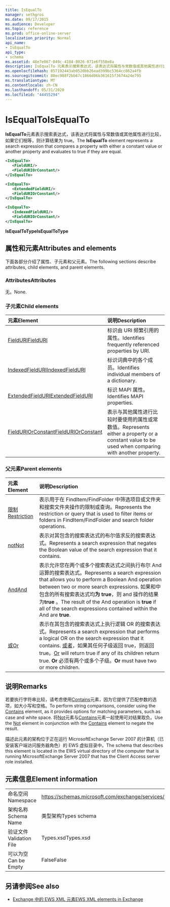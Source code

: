 ```yaml
---
title: IsEqualTo
manager: sethgros
ms.date: 09/17/2015
ms.audience: Developer
ms.topic: reference
ms.prod: office-online-server
localization_priority: Normal
api_name:
- IsEqualTo
api_type:
- schema
ms.assetid: 48e7e067-049c-4184-8026-071e6f558e8a
description: IsEqualTo 元素表示搜索表达式，该表达式将属性与常数值或其他属性进行比较，如果它们相等，则计算结果为 true。
ms.openlocfilehash: 857192443ab0520bb26ead399bc5364cc862a4fb
ms.sourcegitcommit: 88ec988f2bb67c1866d06b361615f3674a24e795
ms.translationtype: MT
ms.contentlocale: zh-CN
ms.lasthandoff: 05/31/2020
ms.locfileid: "44455294"
---
```

# <a name="isequalto"></a><span data-ttu-id="245e9-103">IsEqualTo</span><span class="sxs-lookup"><span data-stu-id="245e9-103">IsEqualTo</span></span>

<span data-ttu-id="245e9-104">**IsEqualTo**元素表示搜索表达式，该表达式将属性与常数值或其他属性进行比较，如果它们相等，则计算结果为 true。</span><span class="sxs-lookup"><span data-stu-id="245e9-104">The **IsEqualTo** element represents a search expression that compares a property with either a constant value or another property and evaluates to true if they are equal.</span></span> 
  
```xml
<IsEqualTo>
   <FieldURI/>
   <FieldURIOrConstant/>
</IsEqualTo>
```

```xml
<IsEqualTo>
   <ExtendedFieldURI/>
   <FieldURIOrConstant/>
</IsEqualTo>
```

```xml
<IsEqualTo>
   <IndexedFieldURI/> 
   <FieldURIOrConstant/>
</IsEqualTo>
```

<span data-ttu-id="245e9-105">**IsEqualToType**</span><span class="sxs-lookup"><span data-stu-id="245e9-105">**IsEqualToType**</span></span>

## <a name="attributes-and-elements"></a><span data-ttu-id="245e9-106">属性和元素</span><span class="sxs-lookup"><span data-stu-id="245e9-106">Attributes and elements</span></span>

<span data-ttu-id="245e9-107">下面各部分介绍了属性、子元素和父元素。</span><span class="sxs-lookup"><span data-stu-id="245e9-107">The following sections describe attributes, child elements, and parent elements.</span></span>
  
### <a name="attributes"></a><span data-ttu-id="245e9-108">Attributes</span><span class="sxs-lookup"><span data-stu-id="245e9-108">Attributes</span></span>

<span data-ttu-id="245e9-109">无。</span><span class="sxs-lookup"><span data-stu-id="245e9-109">None.</span></span>
  
### <a name="child-elements"></a><span data-ttu-id="245e9-110">子元素</span><span class="sxs-lookup"><span data-stu-id="245e9-110">Child elements</span></span>

|<span data-ttu-id="245e9-111">**元素**</span><span class="sxs-lookup"><span data-stu-id="245e9-111">**Element**</span></span>|<span data-ttu-id="245e9-112">**说明**</span><span class="sxs-lookup"><span data-stu-id="245e9-112">**Description**</span></span>|
|:-----|:-----|
|[<span data-ttu-id="245e9-113">FieldURI</span><span class="sxs-lookup"><span data-stu-id="245e9-113">FieldURI</span></span>](fielduri.md) <br/> |<span data-ttu-id="245e9-114">标识由 URI 频繁引用的属性。</span><span class="sxs-lookup"><span data-stu-id="245e9-114">Identifies frequently referenced properties by URI.</span></span>  <br/> |
|[<span data-ttu-id="245e9-115">IndexedFieldURI</span><span class="sxs-lookup"><span data-stu-id="245e9-115">IndexedFieldURI</span></span>](indexedfielduri.md) <br/> |<span data-ttu-id="245e9-116">标识词典中的各个成员。</span><span class="sxs-lookup"><span data-stu-id="245e9-116">Identifies individual members of a dictionary.</span></span>  <br/> |
|[<span data-ttu-id="245e9-117">ExtendedFieldURI</span><span class="sxs-lookup"><span data-stu-id="245e9-117">ExtendedFieldURI</span></span>](extendedfielduri.md) <br/> |<span data-ttu-id="245e9-118">标识 MAPI 属性。</span><span class="sxs-lookup"><span data-stu-id="245e9-118">Identifies MAPI properties.</span></span>  <br/> |
|[<span data-ttu-id="245e9-119">FieldURIOrConstant</span><span class="sxs-lookup"><span data-stu-id="245e9-119">FieldURIOrConstant</span></span>](fielduriorconstant.md) <br/> |<span data-ttu-id="245e9-120">表示与其他属性进行比较时要使用的属性或常数值。</span><span class="sxs-lookup"><span data-stu-id="245e9-120">Represents either a property or a constant value to be used when comparing with another property.</span></span>  <br/> |
   
### <a name="parent-elements"></a><span data-ttu-id="245e9-121">父元素</span><span class="sxs-lookup"><span data-stu-id="245e9-121">Parent elements</span></span>

|<span data-ttu-id="245e9-122">**元素**</span><span class="sxs-lookup"><span data-stu-id="245e9-122">**Element**</span></span>|<span data-ttu-id="245e9-123">**说明**</span><span class="sxs-lookup"><span data-stu-id="245e9-123">**Description**</span></span>|
|:-----|:-----|
|[<span data-ttu-id="245e9-124">限制</span><span class="sxs-lookup"><span data-stu-id="245e9-124">Restriction</span></span>](restriction.md) <br/> |<span data-ttu-id="245e9-125">表示用于在 FindItem/FindFolder 中筛选项目或文件夹和搜索文件夹操作的限制或查询。</span><span class="sxs-lookup"><span data-stu-id="245e9-125">Represents the restriction or query that is used to filter items or folders in FindItem/FindFolder and search folder operations.</span></span>  <br/> |
|[<span data-ttu-id="245e9-126">not</span><span class="sxs-lookup"><span data-stu-id="245e9-126">Not</span></span>](not.md) <br/> |<span data-ttu-id="245e9-127">表示对其包含的搜索表达式的布尔值求反的搜索表达式。</span><span class="sxs-lookup"><span data-stu-id="245e9-127">Represents a search expression that negates the Boolean value of the search expression that it contains.</span></span>  <br/> |
|[<span data-ttu-id="245e9-128">And</span><span class="sxs-lookup"><span data-stu-id="245e9-128">And</span></span>](and.md) <br/> |<span data-ttu-id="245e9-129">表示允许您在两个或多个搜索表达式之间执行布尔 And 运算的搜索表达式。</span><span class="sxs-lookup"><span data-stu-id="245e9-129">Represents a search expression that allows you to perform a Boolean And operation between two or more search expressions.</span></span> <span data-ttu-id="245e9-130">如果和中包含的所有搜索表达式均**为 true**，则 and 操作的结果为**true** 。</span><span class="sxs-lookup"><span data-stu-id="245e9-130">The result of the And operation is **true** if all of the search expressions contained within the And are **true**.</span></span>  <br/> |
|[<span data-ttu-id="245e9-131">或</span><span class="sxs-lookup"><span data-stu-id="245e9-131">Or</span></span>](or.md) <br/> |<span data-ttu-id="245e9-132">表示在其包含的搜索表达式上执行逻辑 OR 的搜索表达式。</span><span class="sxs-lookup"><span data-stu-id="245e9-132">Represents a search expression that performs a logical OR on the search expression that it contains.</span></span> <span data-ttu-id="245e9-133">[或者](or.md)，如果其任何子级返回 true，则返回 true。</span><span class="sxs-lookup"><span data-stu-id="245e9-133">[Or](or.md) will return true if any of its children return true.</span></span> <span data-ttu-id="245e9-134">**Or** 必须有两个或多个子级。</span><span class="sxs-lookup"><span data-stu-id="245e9-134">**Or** must have two or more children.</span></span>  <br/> |
   
## <a name="remarks"></a><span data-ttu-id="245e9-135">说明</span><span class="sxs-lookup"><span data-stu-id="245e9-135">Remarks</span></span>

<span data-ttu-id="245e9-136">若要执行字符串比较，请考虑使用[Contains](contains.md)元素，因为它提供了匹配参数的选项，如大小写和空格。</span><span class="sxs-lookup"><span data-stu-id="245e9-136">To perform string comparisons, consider using the [Contains](contains.md) element, as it provides options for matching parameters, such as case and white space.</span></span> <span data-ttu-id="245e9-137">将[Not](not.md)元素与[Contains](contains.md)元素一起使用可对结果取负。</span><span class="sxs-lookup"><span data-stu-id="245e9-137">Use the [Not](not.md) element in conjunction with the [Contains](contains.md) element to negate the result.</span></span> 
  
<span data-ttu-id="245e9-138">描述此元素的架构位于正在运行 MicrosoftExchange Server 2007 的计算机（已安装客户端访问服务器角色）的 EWS 虚拟目录中。</span><span class="sxs-lookup"><span data-stu-id="245e9-138">The schema that describes this element is located in the EWS virtual directory of the computer that is running MicrosoftExchange Server 2007 that has the Client Access server role installed.</span></span>
  
## <a name="element-information"></a><span data-ttu-id="245e9-139">元素信息</span><span class="sxs-lookup"><span data-stu-id="245e9-139">Element information</span></span>

|||
|:-----|:-----|
|<span data-ttu-id="245e9-140">命名空间</span><span class="sxs-lookup"><span data-stu-id="245e9-140">Namespace</span></span>  <br/> |https://schemas.microsoft.com/exchange/services/2006/types  <br/> |
|<span data-ttu-id="245e9-141">架构名称</span><span class="sxs-lookup"><span data-stu-id="245e9-141">Schema Name</span></span>  <br/> |<span data-ttu-id="245e9-142">类型架构</span><span class="sxs-lookup"><span data-stu-id="245e9-142">Types schema</span></span>  <br/> |
|<span data-ttu-id="245e9-143">验证文件</span><span class="sxs-lookup"><span data-stu-id="245e9-143">Validation File</span></span>  <br/> |<span data-ttu-id="245e9-144">Types.xsd</span><span class="sxs-lookup"><span data-stu-id="245e9-144">Types.xsd</span></span>  <br/> |
|<span data-ttu-id="245e9-145">可以为空</span><span class="sxs-lookup"><span data-stu-id="245e9-145">Can be Empty</span></span>  <br/> |<span data-ttu-id="245e9-146">False</span><span class="sxs-lookup"><span data-stu-id="245e9-146">False</span></span>  <br/> |
   
## <a name="see-also"></a><span data-ttu-id="245e9-147">另请参阅</span><span class="sxs-lookup"><span data-stu-id="245e9-147">See also</span></span>

- [<span data-ttu-id="245e9-148">Exchange 中的 EWS XML 元素</span><span class="sxs-lookup"><span data-stu-id="245e9-148">EWS XML elements in Exchange</span></span>](ews-xml-elements-in-exchange.md)

